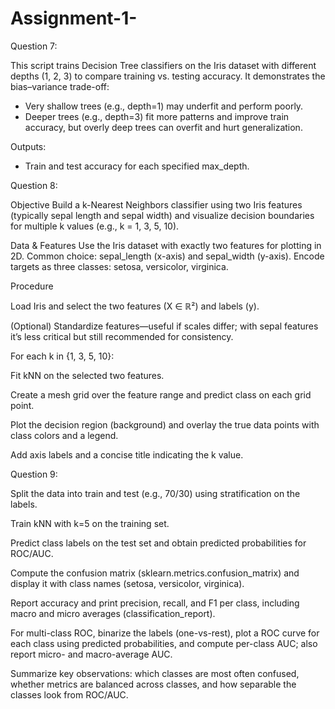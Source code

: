 # Assignment-1-

Question 7:

This script trains Decision Tree classifiers on the Iris dataset with
different depths (1, 2, 3) to compare training vs. testing accuracy.
It demonstrates the bias–variance trade-off:
- Very shallow trees (e.g., depth=1) may underfit and perform poorly.
- Deeper trees (e.g., depth=3) fit more patterns and improve train accuracy,
  but overly deep trees can overfit and hurt generalization.

Outputs:
- Train and test accuracy for each specified max_depth.

  

Question 8:

Objective
Build a k-Nearest Neighbors classifier using two Iris features (typically sepal length and sepal width) and visualize decision boundaries for multiple k values (e.g., k = 1, 3, 5, 10).

Data & Features
Use the Iris dataset with exactly two features for plotting in 2D. Common choice: sepal_length (x-axis) and sepal_width (y-axis). Encode targets as three classes: setosa, versicolor, virginica.

Procedure

Load Iris and select the two features (X ∈ ℝ²) and labels (y).

(Optional) Standardize features—useful if scales differ; with sepal features it’s less critical but still recommended for consistency.

For each k in {1, 3, 5, 10}:

Fit kNN on the selected two features.

Create a mesh grid over the feature range and predict class on each grid point.

Plot the decision region (background) and overlay the true data points with class colors and a legend.

Add axis labels and a concise title indicating the k value.




Question 9:

Split the data into train and test (e.g., 70/30) using stratification on the labels.

Train kNN with k=5 on the training set.

Predict class labels on the test set and obtain predicted probabilities for ROC/AUC.

Compute the confusion matrix (sklearn.metrics.confusion_matrix) and display it with class names (setosa, versicolor, virginica).

Report accuracy and print precision, recall, and F1 per class, including macro and micro averages (classification_report).

For multi-class ROC, binarize the labels (one-vs-rest), plot a ROC curve for each class using predicted probabilities, and compute per-class AUC; also report micro- and macro-average AUC.

Summarize key observations: which classes are most often confused, whether metrics are balanced across classes, and how separable the classes look from ROC/AUC.


